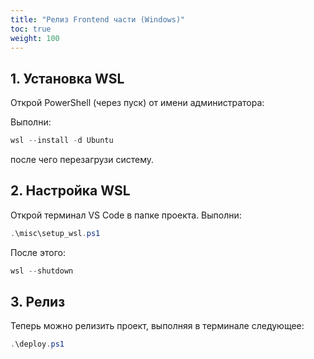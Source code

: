 ```yaml
---
title: "Релиз Frontend части (Windows)"
toc: true
weight: 100
---
```


## 1. Установка WSL

Открой PowerShell (через пуск) от имени администратора:

Выполни:

```powershell
wsl --install -d Ubuntu
```

после чего перезагрузи систему.

## 2. Настройка WSL

Открой терминал VS Code в папке проекта. Выполни:

```powershell
.\misc\setup_wsl.ps1
```

После этого:

```powershell
wsl --shutdown
```

## 3. Релиз

Теперь можно релизить проект, выполняя в терминале следующее:

```powershell
.\deploy.ps1
```
